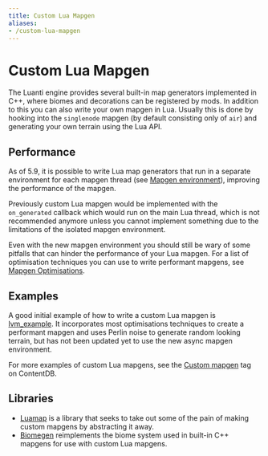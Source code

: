 ```yaml
---
title: Custom Lua Mapgen
aliases:
- /custom-lua-mapgen
---
```


# Custom Lua Mapgen
The Luanti engine provides several built-in map generators implemented in C++, where biomes and decorations can be registered by mods. In addition to this you can also write your own mapgen in Lua. Usually this is done by hooking into the `singlenode` mapgen (by default consisting only of `air`) and generating your own terrain using the Lua API.

## Performance
As of 5.9, it is possible to write Lua map generators that run in a separate environment for each mapgen thread (see [Mapgen environment](https://api.luanti.org/core-namespace-reference/#mapgen-environment)), improving the performance of the mapgen.

Previously custom Lua mapgen would be implemented with the `on_generated` callback which would run on the main Lua thread, which is not recommended anymore unless you cannot implement something due to the limitations of the isolated mapgen environment.

Even with the new mapgen environment you should still be wary of some pitfalls that can hinder the performance of your Lua mapgen. For a list of optimisation techniques you can use to write performant mapgens, see [Mapgen Optimisations](/mapgen-memory-optimisations/).

## Examples
A good initial example of how to write a custom Lua mapgen is [lvm_example](https://content.luanti.org/packages/ROllerozxa/lvm_example/). It incorporates most optimisations techniques to create a performant mapgen and uses Perlin noise to generate random looking terrain, but has not been updated yet to use the new async mapgen environment.

For more examples of custom Lua mapgens, see the [Custom mapgen](https://content.minetest.net/packages/?type=mod&page=1&tag=custom_mapgen) tag on ContentDB.

## Libraries
- [Luamap](https://content.luanti.org/packages/MisterE/luamap/) is a library that seeks to take out some of the pain of making custom mapgens by abstracting it away.
- [Biomegen](https://content.luanti.org/packages/Gael%20de%20Sailly/biomegen/) reimplements the biome system used in built-in C++ mapgens for use with custom Lua mapgens.
